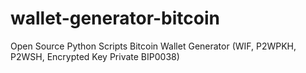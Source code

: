 # wallet-generator-bitcoin
Open Source Python Scripts Bitcoin Wallet Generator (WIF, P2WPKH, P2WSH, Encrypted Key Private BIP0038)
